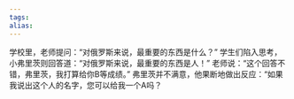 ```yaml
---
tags: 
alias:
---
```



学校里，老师提问：“对俄罗斯来说，最重要的东西是什么？”
学生们陷入思考，小弗里茨则回答道：“对俄罗斯来说，最重要的东西是人！”
老师说：“这个回答不错，弗里茨，我打算给你B等成绩。”
弗里茨并不满意，他果断地做出反应：“如果我说出这个人的名字，您可以给我一个A吗？